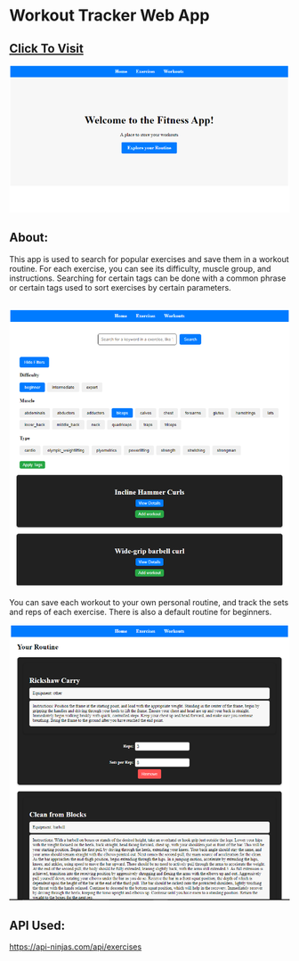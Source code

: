 # Workout Tracker Web App

## [Click To Visit](https://fitnessapp-c4d2b.web.app/)

![Alt Text](/images/front.png)

## About:

This app is used to search for popular exercises and save them in a workout routine. For each exercise, you can see its difficulty, muscle group, and instructions. Searching for certain tags can be done with a common phrase or certain tags used to sort exercises by certain parameters.

## ![Alt Text](/images/mid.png)

You can save each workout to your own personal routine, and track the sets and reps of each exercise. There is also a default routine for beginners.

![Alt Text](/images/fin.png)

## API Used:

https://api-ninjas.com/api/exercises

